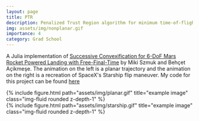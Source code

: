 ```yaml
---
layout: page
title: PTR
description: Penalized Trust Region algorithm for minimum time-of-flight 6DOF powered descent guidance. 
img: assets/img/nonplanar.gif
importance: 4
category: Grad School
---
```

A Julia implementation of [Successive Convexification for 6-DoF Mars Rocket Powered Landing with Free-Final-Time](https://arxiv.org/pdf/1802.03827.pdf) by Miki Szmuk and Behçet Açikmeşe. The animation on the left is a planar trajectory and the animation on the right is a recreation of SpaceX's Starship flip maneuver. My code for this project can be found [here](https://github.com/govindchari/PTR)

<div class="row">
    <div class="col-sm mt-3 mt-md-0">
        {% include figure.html path="assets/img/planar.gif" title="example image" class="img-fluid rounded z-depth-1" %}
    </div>
    <div class="col-sm mt-3 mt-md-0">
        {% include figure.html path="assets/img/starship.gif" title="example image" class="img-fluid rounded z-depth-1" %}
    </div>
</div>


